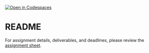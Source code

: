 [![Open in Codespaces](https://classroom.github.com/assets/launch-codespace-2972f46106e565e64193e422d61a12cf1da4916b45550586e14ef0a7c637dd04.svg)](https://classroom.github.com/open-in-codespaces?assignment_repo_id=17195560)
# README

For assignment details, deliverables, and deadlines, please review the [assignment sheet](https://cdgd-304-01-fa24.courses.baizman.com/assignments/06.html).
